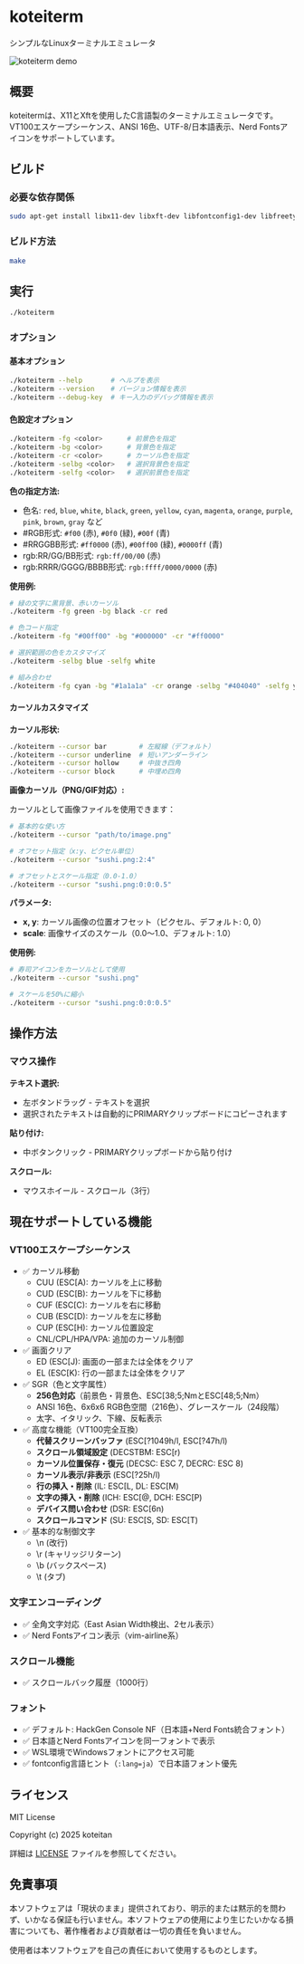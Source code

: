 # koteiterm

シンプルなLinuxターミナルエミュレータ

![koteiterm demo](image/preview.gif)

## 概要

koteitermは、X11とXftを使用したC言語製のターミナルエミュレータです。VT100エスケープシーケンス、ANSI 16色、UTF-8/日本語表示、Nerd Fontsアイコンをサポートしています。

## ビルド

### 必要な依存関係

```bash
sudo apt-get install libx11-dev libxft-dev libfontconfig1-dev libfreetype6-dev libimlib2-dev libgif-dev
```

### ビルド方法

```bash
make
```

## 実行

```bash
./koteiterm
```

### オプション

#### 基本オプション

```bash
./koteiterm --help       # ヘルプを表示
./koteiterm --version    # バージョン情報を表示
./koteiterm --debug-key  # キー入力のデバッグ情報を表示
```

#### 色設定オプション

```bash
./koteiterm -fg <color>      # 前景色を指定
./koteiterm -bg <color>      # 背景色を指定
./koteiterm -cr <color>      # カーソル色を指定
./koteiterm -selbg <color>   # 選択背景色を指定
./koteiterm -selfg <color>   # 選択前景色を指定
```

**色の指定方法:**
- 色名: `red`, `blue`, `white`, `black`, `green`, `yellow`, `cyan`, `magenta`, `orange`, `purple`, `pink`, `brown`, `gray` など
- #RGB形式: `#f00` (赤), `#0f0` (緑), `#00f` (青)
- #RRGGBB形式: `#ff0000` (赤), `#00ff00` (緑), `#0000ff` (青)
- rgb:RR/GG/BB形式: `rgb:ff/00/00` (赤)
- rgb:RRRR/GGGG/BBBB形式: `rgb:ffff/0000/0000` (赤)

**使用例:**

```bash
# 緑の文字に黒背景、赤いカーソル
./koteiterm -fg green -bg black -cr red

# 色コード指定
./koteiterm -fg "#00ff00" -bg "#000000" -cr "#ff0000"

# 選択範囲の色をカスタマイズ
./koteiterm -selbg blue -selfg white

# 組み合わせ
./koteiterm -fg cyan -bg "#1a1a1a" -cr orange -selbg "#404040" -selfg yellow
```

#### カーソルカスタマイズ

**カーソル形状:**

```bash
./koteiterm --cursor bar        # 左縦線（デフォルト）
./koteiterm --cursor underline  # 短いアンダーライン
./koteiterm --cursor hollow     # 中抜き四角
./koteiterm --cursor block      # 中埋め四角
```

**画像カーソル（PNG/GIF対応）:**

カーソルとして画像ファイルを使用できます：

```bash
# 基本的な使い方
./koteiterm --cursor "path/to/image.png"

# オフセット指定（x:y、ピクセル単位）
./koteiterm --cursor "sushi.png:2:4"

# オフセットとスケール指定（0.0-1.0）
./koteiterm --cursor "sushi.png:0:0:0.5"
```

**パラメータ:**
- **x, y**: カーソル画像の位置オフセット（ピクセル、デフォルト: 0, 0）
- **scale**: 画像サイズのスケール（0.0〜1.0、デフォルト: 1.0）

**使用例:**

```bash
# 寿司アイコンをカーソルとして使用
./koteiterm --cursor "sushi.png"

# スケールを50%に縮小
./koteiterm --cursor "sushi.png:0:0:0.5"
```

## 操作方法

### マウス操作

**テキスト選択:**
- 左ボタンドラッグ - テキストを選択
- 選択されたテキストは自動的にPRIMARYクリップボードにコピーされます

**貼り付け:**
- 中ボタンクリック - PRIMARYクリップボードから貼り付け

**スクロール:**
- マウスホイール - スクロール（3行）

## 現在サポートしている機能

### VT100エスケープシーケンス
- ✅ カーソル移動
  - CUU (ESC[A): カーソルを上に移動
  - CUD (ESC[B): カーソルを下に移動
  - CUF (ESC[C): カーソルを右に移動
  - CUB (ESC[D): カーソルを左に移動
  - CUP (ESC[H): カーソル位置設定
  - CNL/CPL/HPA/VPA: 追加のカーソル制御
- ✅ 画面クリア
  - ED (ESC[J): 画面の一部または全体をクリア
  - EL (ESC[K): 行の一部または全体をクリア
- ✅ SGR（色と文字属性）
  - **256色対応**（前景色・背景色、ESC[38;5;NmとESC[48;5;Nm）
  - ANSI 16色、6x6x6 RGB色空間（216色）、グレースケール（24段階）
  - 太字、イタリック、下線、反転表示
- ✅ 高度な機能（VT100完全互換）
  - **代替スクリーンバッファ** (ESC[?1049h/l, ESC[?47h/l)
  - **スクロール領域設定** (DECSTBM: ESC[r)
  - **カーソル位置保存・復元** (DECSC: ESC 7, DECRC: ESC 8)
  - **カーソル表示/非表示** (ESC[?25h/l)
  - **行の挿入・削除** (IL: ESC[L, DL: ESC[M)
  - **文字の挿入・削除** (ICH: ESC[@, DCH: ESC[P)
  - **デバイス問い合わせ** (DSR: ESC[6n)
  - **スクロールコマンド** (SU: ESC[S, SD: ESC[T)
- ✅ 基本的な制御文字
  - \\n (改行)
  - \\r (キャリッジリターン)
  - \\b (バックスペース)
  - \\t (タブ)

### 文字エンコーディング
- ✅ 全角文字対応（East Asian Width検出、2セル表示）
- ✅ Nerd Fontsアイコン表示（vim-airline系）

### スクロール機能
- ✅ スクロールバック履歴（1000行）

### フォント
- ✅ デフォルト: HackGen Console NF（日本語+Nerd Fonts統合フォント）
- ✅ 日本語とNerd Fontsアイコンを同一フォントで表示
- ✅ WSL環境でWindowsフォントにアクセス可能
- ✅ fontconfig言語ヒント（`:lang=ja`）で日本語フォント優先

## ライセンス

MIT License

Copyright (c) 2025 koteitan

詳細は [LICENSE](LICENSE) ファイルを参照してください。

## 免責事項

本ソフトウェアは「現状のまま」提供されており、明示的または黙示的を問わず、いかなる保証も行いません。本ソフトウェアの使用により生じたいかなる損害についても、著作権者および貢献者は一切の責任を負いません。

使用者は本ソフトウェアを自己の責任において使用するものとします。
